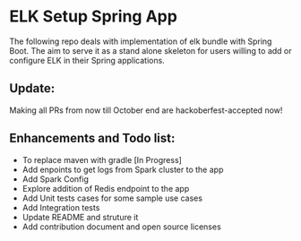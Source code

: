 # ELK Setup Spring App
The following repo deals with implementation of elk bundle with Spring Boot. The aim to serve it as a stand alone skeleton for users willing to add or configure ELK in their Spring applications.

## Update:
Making all PRs from now till October end are hackoberfest-accepted now!

## Enhancements and Todo list:
- To replace maven with gradle [In Progress]
- Add enpoints to get logs from Spark cluster to the app
- Add Spark Config
- Explore addition of Redis endpoint to the app
- Add Unit tests cases for some sample use cases
- Add Integration tests
- Update README and struture it
- Add contribution document and open source licenses

